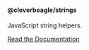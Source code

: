 #### @cleverbeagle/strings
JavaScript string helpers.

[Read the Documentation](http://cleverbeagle.com/packages/strings/usage)
